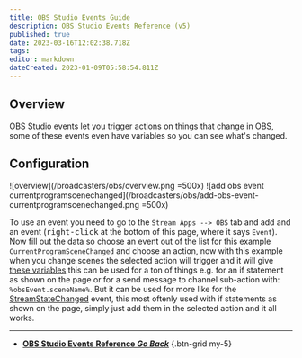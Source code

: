```yaml
---
title: OBS Studio Events Guide
description: OBS Studio Events Reference (v5)
published: true
date: 2023-03-16T12:02:38.718Z
tags: 
editor: markdown
dateCreated: 2023-01-09T05:58:54.811Z
---
```


## Overview
OBS Studio events let you trigger actions on things that change in OBS, some of these events even have variables so you can see what's changed.

## Configuration
![overview](/broadcasters/obs/overview.png =500x)
![add obs event currentprogramscenechanged](/broadcasters/obs/add-obs-event-currentprogramscenechanged.png =500x)

To use an event you need to go to the `Stream Apps --> OBS` tab and add and an event (<kbd>right-click</kbd> at the bottom of this page, where it says `Event`). Now fill out the data so choose an event out of the list for this example `CurrentProgramSceneChanged` and choose an action, now with this example when you change scenes the selected action will trigger and it will give [these variables](/Broadcasters/OBS/Events/Scene-Events/CurrentProgramSceneChanged#variables) this can be used for a ton of things e.g. for an if statement as shown on the page or for a send message to channel sub-action with: `%obsEvent.sceneName%`. But it can be used for more like for the [StreamStateChanged](/Broadcasters/OBS/Events/Output-Events/StreamStateChanged) event, this most oftenly used with if statements as shown on the page, simply just add them in the selected action and it all works.

---

- [<i class="mdi mdi-chevron-left"></i>**OBS Studio Events Reference *Go Back***](/Broadcasters/OBS/Events)
{.btn-grid my-5}